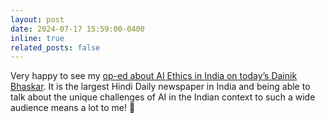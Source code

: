 ```yaml
---
layout: post
date: 2024-07-17 15:59:00-0400
inline: true
related_posts: false
---
```


Very happy to see my [op-ed about AI Ethics in India on today’s Dainik Bhaskar](https://www.bhaskar.com/opinion/news/avijit-ghoshs-column-ai-full-of-bias-is-both-a-challenge-and-an-opportunity-for-india-133333195.html). It is the largest Hindi Daily newspaper in India and being able to talk about the unique challenges of AI in the Indian context to such a wide audience means a lot to me! 🙂